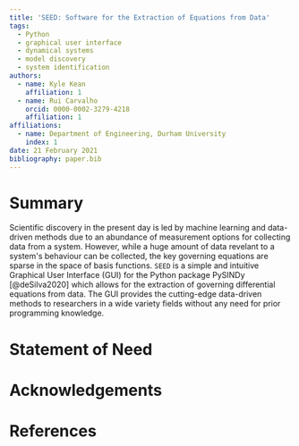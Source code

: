 ```yaml
---
title: 'SEED: Software for the Extraction of Equations from Data'
tags:
  - Python
  - graphical user interface
  - dynamical systems
  - model discovery
  - system identification
authors:
  - name: Kyle Kean
    affiliation: 1
  - name: Rui Carvalho
    orcid: 0000-0002-3279-4218
    affiliation: 1
affiliations:
  - name: Department of Engineering, Durham University
    index: 1
date: 21 February 2021
bibliography: paper.bib
---
```


# Summary

Scientific discovery in the present day is led by machine learning and data-driven methods due to an abundance of
measurement options for collecting data from a system. However, while a huge amount of data revelant to a 
system's behaviour can be collected, the key governing equations are sparse in the space of basis functions. `SEED` 
is a simple and intuitive Graphical User Interface (GUI) for the Python package PySINDy [@deSilva2020] which allows for
the extraction of governing differential equations from data. The GUI provides the cutting-edge data-driven methods to 
researchers in a wide variety fields without any need for prior programming knowledge.

# Statement of Need



# Acknowledgements



# References
